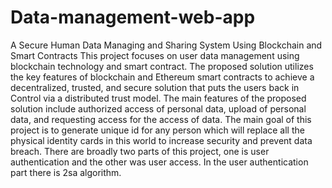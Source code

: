 # Data-management-web-app
A Secure Human Data Managing and Sharing System Using Blockchain and Smart Contracts
 This project focuses on user data management using blockchain technology and smart contract. The proposed
solution utilizes the key features of blockchain and Ethereum smart contracts to achieve a decentralized, trusted,
and secure solution that puts the users back in Control via a distributed trust model. The main features of the
proposed solution include authorized access of personal data, upload of personal data, and requesting access
for the access of data.
The main goal of this project is to generate unique id for any person which
will replace all the physical identity cards in this world
 to increase security and prevent data breach.
 There are broadly two parts of this project,
 one is user authentication 
 and the other was user access. 
 In the user authentication part there is 2sa algorithm.
